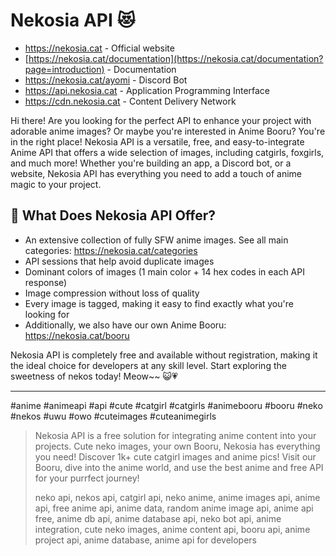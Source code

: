 # Nekosia API 😻
- https://nekosia.cat - Official website
- [https://nekosia.cat/documentation](https://nekosia.cat/documentation?page=introduction) - Documentation
- https://nekosia.cat/ayomi - Discord Bot
- https://api.nekosia.cat - Application Programming Interface
- https://cdn.nekosia.cat - Content Delivery Network

Hi there! Are you looking for the perfect API to enhance your project with adorable anime images? Or maybe you're interested in Anime Booru? You're in the right place!
Nekosia API is a versatile, free, and easy-to-integrate Anime API that offers a wide selection of images, including catgirls, foxgirls, and much more!
Whether you're building an app, a Discord bot, or a website, Nekosia API has everything you need to add a touch of anime magic to your project.

## 🤔 What Does Nekosia API Offer?
- An extensive collection of fully SFW anime images. See all main categories: https://nekosia.cat/categories
- API sessions that help avoid duplicate images
- Dominant colors of images (1 main color + 14 hex codes in each API response)
- Image compression without loss of quality
- Every image is tagged, making it easy to find exactly what you're looking for
- Additionally, we also have our own Anime Booru: https://nekosia.cat/booru

Nekosia API is completely free and available without registration, making it the ideal choice for developers at any skill level.
Start exploring the sweetness of nekos today! Meow~~ 😺💗

<hr>
#anime #animeapi #api #cute #catgirl #catgirls #animebooru #booru #neko #nekos #uwu #owo #cuteimages #cuteanimegirls

> Nekosia API is a free solution for integrating anime content into your projects. Cute neko images, your own Booru, Nekosia has everything you need!
> Discover 1k+ cute catgirl images and anime pics! Visit our Booru, dive into the anime world, and use the best anime and free API for your purrfect journey!
> 
> neko api, nekos api, catgirl api, neko anime, anime images api, anime api, free anime api, anime data, random anime image api, anime api free, anime db api, anime database api, neko bot api, anime integration, cute neko images, anime content api, booru api, anime project api, anime database, anime api for developers
